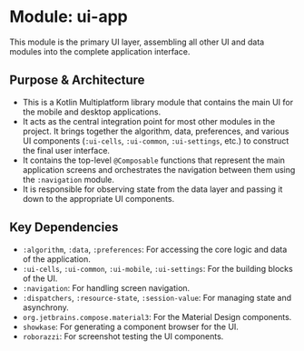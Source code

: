 # Module: ui-app

This module is the primary UI layer, assembling all other UI and data modules into the complete application interface.

## Purpose & Architecture

- This is a Kotlin Multiplatform library module that contains the main UI for the mobile and desktop applications.
- It acts as the central integration point for most other modules in the project. It brings together the algorithm, data, preferences, and various UI components (`:ui-cells`, `:ui-common`, `:ui-settings`, etc.) to construct the final user interface.
- It contains the top-level `@Composable` functions that represent the main application screens and orchestrates the navigation between them using the `:navigation` module.
- It is responsible for observing state from the data layer and passing it down to the appropriate UI components.

## Key Dependencies

- `:algorithm`, `:data`, `:preferences`: For accessing the core logic and data of the application.
- `:ui-cells`, `:ui-common`, `:ui-mobile`, `:ui-settings`: For the building blocks of the UI.
- `:navigation`: For handling screen navigation.
- `:dispatchers`, `:resource-state`, `:session-value`: For managing state and asynchrony.
- `org.jetbrains.compose.material3`: For the Material Design components.
- `showkase`: For generating a component browser for the UI.
- `roborazzi`: For screenshot testing the UI components.
